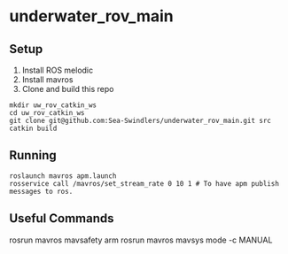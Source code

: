 # underwater_rov_main

## Setup
1. Install ROS melodic
2. Install mavros
3. Clone and build this repo
```
mkdir uw_rov_catkin_ws
cd uw_rov_catkin_ws
git clone git@github.com:Sea-Swindlers/underwater_rov_main.git src
catkin build
```

## Running
```
roslaunch mavros apm.launch 
rosservice call /mavros/set_stream_rate 0 10 1 # To have apm publish messages to ros.
```

## Useful Commands
rosrun mavros mavsafety arm
rosrun mavros mavsys mode -c MANUAL
